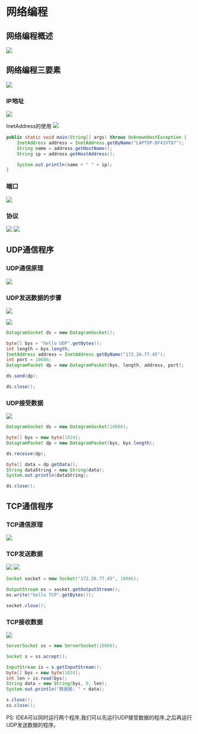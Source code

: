 # 网络编程

## 网络编程概述
![](https://raw.githubusercontent.com/hul-cyber/Picture/main/img/20201004113407.png)

## 网络编程三要素
![](https://raw.githubusercontent.com/hul-cyber/Picture/main/img/20201004114708.png)

### IP地址
![](https://raw.githubusercontent.com/hul-cyber/Picture/main/img/20201004114959.png)

InetAddress的使用
![](https://raw.githubusercontent.com/hul-cyber/Picture/main/img/20201004120409.png)
```java
public static void main(String[] args) throws UnknownHostException {
    InetAddress address = InetAddress.getByName("LAPTOP-DF41VT87");
    String name = address.getHostName();
    String ip = address.getHostAddress();

    System.out.println(name + " " + ip);
}
```

### 端口
![](https://raw.githubusercontent.com/hul-cyber/Picture/main/img/20201004141456.png)

### 协议
![](https://raw.githubusercontent.com/hul-cyber/Picture/main/img/20201004141705.png)
![](https://raw.githubusercontent.com/hul-cyber/Picture/main/img/20201004141910.png)

## UDP通信程序

### UDP通信原理
![](https://raw.githubusercontent.com/hul-cyber/Picture/main/img/20201004142548.png)

### UDP发送数据的步骤
![](https://raw.githubusercontent.com/hul-cyber/Picture/main/img/20201004142712.png)

![](https://raw.githubusercontent.com/hul-cyber/Picture/main/img/20201004144402.png)

```java
DatagramSocket ds = new DatagramSocket();

byte[] bys = "hello UDP".getBytes();
int length = bys.length;
InetAddress address = InetAddress.getByName("172.26.77.45");
int port = 10086;
DatagramPacket dp = new DatagramPacket(bys, length, address, port);

ds.send(dp);

ds.close();
```

### UDP接受数据
![](2020-10-04-15-00-34.png)
```java
DatagramSocket ds = new DatagramSocket(10086);

byte[] bys = new byte[1024];
DatagramPacket dp = new DatagramPacket(bys, bys.length);

ds.receive(dp);

byte[] data = dp.getData();
String dataString = new String(data);
System.out.println(dataString);

ds.close();
```

## TCP通信程序

### TCP通信原理
![](2020-10-04-15-08-43.png)

### TCP发送数据
![](2020-10-04-15-10-01.png)
![](2020-10-04-15-16-56.png)
```java
Socket socket = new Socket("172.26.77.45", 10086);

OutputStream os = socket.getOutputStream();
os.write("hello TCP".getBytes());

socket.close();
```

### TCP接收数据
![](2020-10-04-15-33-53.png)
```java
ServerSocket ss = new ServerSocket(10086);

Socket s = ss.accept();

InputStream is = s.getInputStream();
byte[] bys = new byte[1024];
int len = is.read(bys);
String data = new String(bys, 0, len);
System.out.println("数据是: " + data);

s.close();
ss.close();
```



















PS: IDEA可以同时运行两个程序,我们可以先运行UDP接受数据的程序,之后再运行UDP发送数据的程序。